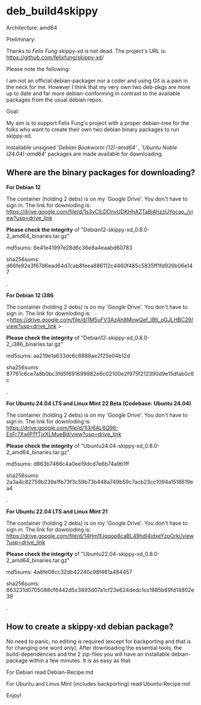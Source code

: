 # deb_build4skippy 

Architecture: amd64

Preliminary:

Thanks to *Felix Fung* skippy-xd is not dead. The project's URL is: <https://github.com/felixfung/skippy-xd>/

Please note the following:

I am not an official debian-packager nor a coder and using Git is a pain in the neck for me. However I think that my very own two deb-pkgs are more up to date and far more debian-conforming in contrast to the available packages from the usual debian repos.

Goal:

My aim is to support Felix Fung's project with a proper debian-tree for the folks who want to create their own two debian binary packages to run skippy-xd.

Installable unsigned *'Debian Bookworm (12)-amd64'* , *'Ubuntu Noble (24.04)-amd64'* packages are made available for downloading.

## Where are the binary packages for downloading?

**For Debian 12**

The container (holding 2 debs) is on my 'Google Drive'. You don't have to sign in. The link for downloding is: <https://drive.google.com/file/d/1s3yCILDDnvUDKHhAZTaBjAhzzUYocao_/view?usp=drive_link>

**Please check the integrity** of "Debian12-skippy-xd_0.8.0-2_amd64_binaries.tar.gz"

md5sums: 6e41e41997e28d6c36e8a4eaabd60783

sha256sums: d66fe92e3f67d6ead64d7cab8feea886112c4460f485c5835ff1fd926b06e147

.

**For Debian 12 i386**

The container (holding 2 debs) is on my 'Google Drive'. You don't have to sign in. The link for downloding is: <https://drive.google.com/file/d/1M5uFV3AzAh8MowQef_IBti_oGJLHBC29/view?usp=drive_link >

**Please check the integrity** of "Debian12-skippy-xd_0.8.0-2_i386_binaries.tar.gz"

md5sums: aa219e1a633dc6c8888ae2f25e04b12d

sha256sums: 87761c6ce7a8b0bc3fd5f691699982e6c02100e2f975f212390d9e15dfab0c6c

.

**For Ubuntu 24.04 LTS and Linux Mint 22 Beta (Codebase: Ubuntu 24.04)**

The container (holding 2 debs) is on my 'Google Drive'. You don't have to sign in. The link for downloding is: <https://drive.google.com/file/d/1l3r6AL6Q96-EsFr7XwlP7fTjxXLMueBd/view?usp=drive_link>

**Please check the integrity** of "Ubuntu24.04-skippy-xd_0.8.0-2_amd64_binaries.tar.gz"

md5sums: d863b7466c4a0ee19dcd7e6b74a9b1ff

sha256sums: 2a3a4c82759b239a1fb73f3c59b73b448a749b59c7acb23cc1094a1518619ea4

.

**For Ubuntu 22.04 LTS and Linux Mint 21**

The container (holding 2 debs) is on my 'Google Drive'. You don't have to sign in. The link for downloding is: <https://drive.google.com/file/d/14Hm1fJqqop8caBL49hdI4idxeYzpOrki/view?usp=drive_link>

**Please check the integrity** of "Ubuntu22.04-skippy-xd_0.8.0-2_amd64_binaries.tar.gz"

md5sums: 4a8fe08cc32db42240c98f461a484457

sha256sums: 663231d0705088cf6442d5c3493d07a1cf23e624dedc1cc1885b69fd14802e39


.


## How to create a skippy-xd debian package?

No need to panic, no editing is required (except for backporting and that is for changing one word only). After downloading the essential tools, the build-dependencies and the 2 zip-files you will have an installable debian-package within a few minutes. It is as easy as that.

For Debian read Debian-Recipe.md

For Ubuntu and Linux Mint (includes backporting) read Ubuntu-Recipe.md



Enjoy!

